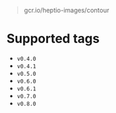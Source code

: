 > gcr.io/heptio-images/contour

# Supported tags
- `v0.4.0`
- `v0.4.1`
- `v0.5.0`
- `v0.6.0`
- `v0.6.1`
- `v0.7.0`
- `v0.8.0`